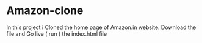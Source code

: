 # Amazon-clone
In this project i Cloned the home page of Amazon.in website. Download the file and Go live ( run ) the index.html file 
